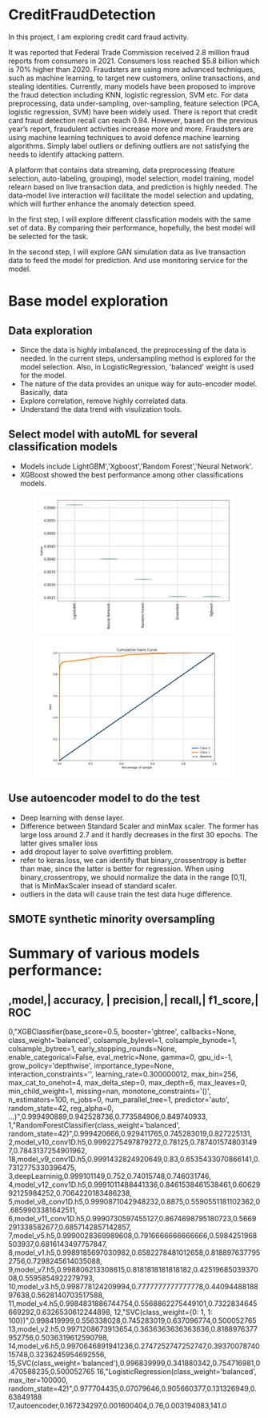 # CreditFraudDetection
In this project, I am exploring credit card fraud activity.

It was reported that Federal Trade Commission received 2.8 million fraud reports from consumers in 2021. Consumers loss reached $5.8 billion which is 70% higher than 2020. Fraudsters are using more advanced techniques, such as machine learning, to target new customers, online transactions, and stealing identities. Currently, many models have been proposed to improve the fraud detection including KNN, logistic regression, SVM etc. For data preprocessing, data under-sampling, over-sampling, feature selection (PCA, logistic regression, SVM) have been widely used. There is report that credit card fraud detection recall can reach 0.94. However, based on the previous year’s report, fraudulent activities increase more and more. Fraudsters are using machine learning techniques to avoid defence machine learning algorithms. Simply label outliers or defining outliers are not satisfying the needs to identify attacking pattern. 

A platform that contains data streaming, data preprocessing (feature selection, auto-labeling, grouping), model selection, model training, model relearn based on live transaction data, and prediction is highly needed. The data-model live interaction will facilitate the model selection and updating, which will further enhance the anomaly detection speed.

In the first step, I will explore different classfication models with the same set of data. By comparing their performance, hopefully, the best model will be selected for the task.

In the second step, I will explore GAN simulation data as live transaction data to feed the model for prediction. And use monitoring service for the model.

# Base model exploration
## Data exploration
* Since the data is highly imbalanced, the preprocessing of the data is needed. In the current steps, undersampling method is explored for the model selection. Also, in LogisticRegression, 'balanced' weight is used for the model.
* The nature of the data provides an unique way for auto-encoder model. Basically, data 
* Explore correlation, remove highly correlated data.
* Understand the data trend with visulization tools.

## Select model with autoML for several classification models
* Models include LightGBM','Xgboost','Random Forest','Neural Network'.
* XGBoost showed the best performance among other classifications models.
<p align="center">
    <img src=".src/AutoML_1/ldb_performance_boxplot.png" alt="drawing" width="400"/>
    <img src = '.src/AutoML_1/2_Default_Xgboost/cumulative_gains_curve.png'alt="drawing" width="400"/>

## Use autoencoder model to do the test
* Deep learning with dense layer.
* Difference between Standard Scaler and minMax scaler. The former has large loss around 2.7 and it hardly decreases in the first 30 epochs. The latter gives smaller loss 
* add dropout layer to solve overfitting problem.
* refer to keras.loss, we can identify that binary_crossentropy is better than mae, since the latter is better for regression. When using binary_crossentropy, we should normalize the data in the range [0,1], that is MinMaxScaler insead of standard scaler.
* outliers in the data will cause train the test data huge difference.

## SMOTE synthetic minority oversampling 


# Summary of various models performance:

,model,| accuracy, | precision,| recall,| f1_score,| ROC
----------------------------------------------------------
0,"XGBClassifier(base_score=0.5, booster='gbtree', callbacks=None,
              class_weight='balanced', colsample_bylevel=1, colsample_bynode=1,
              colsample_bytree=1, early_stopping_rounds=None,
              enable_categorical=False, eval_metric=None, gamma=0, gpu_id=-1,
              grow_policy='depthwise', importance_type=None,
              interaction_constraints='', learning_rate=0.300000012,
              max_bin=256, max_cat_to_onehot=4, max_delta_step=0, max_depth=6,
              max_leaves=0, min_child_weight=1, missing=nan,
              monotone_constraints='()', n_estimators=100, n_jobs=0,
              num_parallel_tree=1, predictor='auto', random_state=42,
              reg_alpha=0, ...)",0.999490889,0.942528736,0.773584906,0.849740933,
1,"RandomForestClassifier(class_weight='balanced', random_state=42)",0.999420666,0.929411765,0.745283019,0.827225131,
2,model_v10_conv1D.h5,0.9992275497879272,0.78125,0.7874015748031497,0.7843137254901962,
18,model_v9_conv1D.h5,0.9991432824920649,0.83,0.6535433070866141,0.7312775330396475,
3,deepLearninig,0.999101149,0.752,0.74015748,0.746031746,
4,model_v12_conv1D.h5,0.9991011488441336,0.8461538461538461,0.6062992125984252,0.7064220183486238,
5,model_v8_conv1D.h5,0.9990871042948232,0.8875,0.5590551181102362,0.6859903381642511,
6,model_v11_conv1D.h5,0.9990730597455127,0.8674698795180723,0.5669291338582677,0.6857142857142857,
7,model_v5.h5,0.9990028369989608,0.7916666666666666,0.5984251968503937,0.6816143497757847,
8,model_v1.h5,0.9989185697030982,0.6582278481012658,0.8188976377952756,0.7298245614035088,
9,model_v7.h5,0.998806213308615,0.8181818181818182,0.4251968503937008,0.5595854922279793,
10,model_v3.h5,0.998778124209994,0.7777777777777778,0.4409448818897638,0.5628140703517588,
11,model_v4.h5,0.9984831886744754,0.5568862275449101,0.7322834645669292,0.6326530612244898,
12,"SVC(class_weight={0: 1, 1: 100})",0.998419999,0.556338028,0.745283019,0.637096774,0.500052765
13,model_v2.h5,0.9971208673913654,0.3636363636363636,0.8188976377952756,0.5036319612590798,
14,model_v6.h5,0.9970646891941236,0.2747252747252747,0.3937007874015748,0.3236245954692556,
15,SVC(class_weight='balanced'),0.996839999,0.341880342,0.754716981,0.470588235,0.500052765
16,"LogisticRegression(class_weight='balanced', max_iter=100000, random_state=42)",0.977704435,0.07079646,0.905660377,0.131326949,0.63849188
17,autoencoder,0.167234297,0.001600404,0.76,0.003194083,141.0
